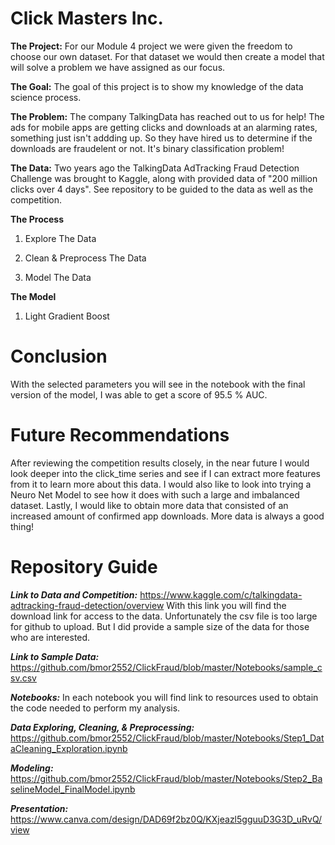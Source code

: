 # Click Masters Inc.


**The Project:** For our Module 4 project we were given the freedom to choose our own dataset. For that dataset we would then create a model that will solve a problem we have assigned as our focus.

**The Goal:** The goal of this project is to show my knowledge of the data science process.

**The Problem:** The company TalkingData has reached out to us for help! The ads for  mobile apps are getting clicks and downloads at an alarming rates, something just isn't addding up. So they have hired us to determine if the downloads are fraudelent or not. It's binary classification problem!


**The Data:** Two years ago the TalkingData AdTracking Fraud Detection Challenge was brought to Kaggle, along with provided data of "200 million clicks over 4 days". See repository to be guided to the data as well as the competition.   


**The Process**

1. Explore The Data 

2. Clean & Preprocess The Data

3. Model The Data

**The Model**

1. Light Gradient Boost


# Conclusion
With the selected parameters you will see in the notebook with the final version of the model, I was able to get a score of 95.5 % AUC.

# Future Recommendations 
After reviewing the competition results closely, in the near future I would look deeper into the click_time series and see if I can extract more features from it to learn more about this data. I would also like to look into trying a Neuro Net Model to see how it does with such a large and imbalanced dataset. Lastly, I would like to obtain more data that consisted of an increased amount of confirmed app downloads. More data is always a good thing!

# Repository Guide 

***Link to Data and Competition:***  https://www.kaggle.com/c/talkingdata-adtracking-fraud-detection/overview
With this link you will find the download link for access to the data. Unfortunately the csv file is too large for github to upload. But I did provide a sample size of the data for those who are interested. 

***Link to Sample Data:*** https://github.com/bmor2552/ClickFraud/blob/master/Notebooks/sample_csv.csv

***Notebooks:*** In each notebook you will find link to resources used to obtain the code needed to perform my analysis.

***Data Exploring, Cleaning, & Preprocessing:*** https://github.com/bmor2552/ClickFraud/blob/master/Notebooks/Step1_DataCleaning_Exploration.ipynb


***Modeling:*** https://github.com/bmor2552/ClickFraud/blob/master/Notebooks/Step2_BaselineModel_FinalModel.ipynb


***Presentation:***
 https://www.canva.com/design/DAD69f2bz0Q/KXjeazl5gguuD3G3D_uRvQ/view
